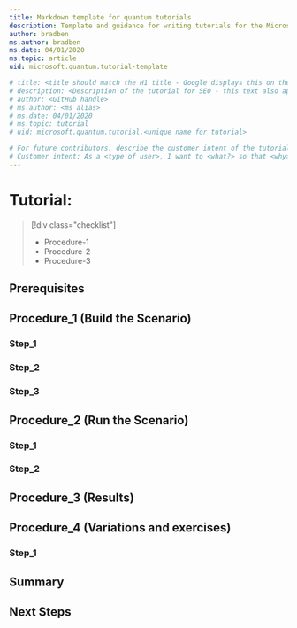 ```yaml
---
title: Markdown template for quantum tutorials
description: Template and guidance for writing tutorials for the Microsoft Quantum Development Kit documentation. 
author: bradben
ms.author: bradben
ms.date: 04/01/2020
ms.topic: article
uid: microsoft.quantum.tutorial-template

# title: <title should match the H1 title - Google displays this on the search results page. (example) "Tutorial: Write and Simulate Qubit-level programs in Q#">
# description: <Description of the tutorial for SEO - this text also appears on the search results page> 
# author: <GitHub handle>
# ms.author: <ms alias>
# ms.date: 04/01/2020
# ms.topic: tutorial
# uid: microsoft.quantum.tutorial.<unique name for tutorial>

# For future contributors, describe the customer intent of the tutorial
# Customer intent: As a <type of user>, I want to <what?> so that <why>.
---
```


<!-- General guidelines

    * DO:
        * Comment your code generously
        * Include a "Clean Up" section before the Summary section if an environment or configuration needs to be reset
    * DO NOT: 
        * Include links to other content (such as our doc set or APIs) in the procedures. Explain everything that the user needs to know to do the task. This helps keep them focused and on task. EXCEPTION for the Prerequisites section for links to installation, configuration, etc.
        * Include a 'More Info', 'Resources', or 'See Also' section
    * AVOID:
        * Notes, Tips, and Important boxes. Users find them distracting and generally skip over them. 
        * Excessive bulleted or numbered lists. Use only as needed for clarity. 

-->

# Tutorial: <verb and action> 
 <!-- (example) "Tutorial: Write and Simulate Qubit-level programs in Q#". This should match the title in the metadata-->

 <!-- 
    * Provide a high-level abstract of the tutorial: what the user will do, accomplish, and learn. "In this tutorial you will do..." 

    * Provide a bullet list of what is covered, based on the H2 procedure steps. Use the 'checklist' class to display green checkmarks (for this checklist only)
-->

> [!div class="checklist"]
> * Procedure-1
> * Procedure-2
> * Procedure-3

## Prerequisites
 <!-- 
 Provide as necessary:
     * Software versions of installations
     * Previous tutorials or knowledge
     * Preparations such as creating a host project
-->

## Procedure_1 (Build the Scenario)
<!-- "This procedure walks you through writing the code to..."  -->

<!-- Include:
    * A short sentence or two describing what happens in this section
    * List and link the steps performed in this section
    * [optional] Display the finished and commented Q# code block. It can be beneficial to see the big picture first. 
-->

### Step_1 
<!-- Step names should describe an action, for example, "Add the Quantum.Operations namespace definition", "Measure the qubits and store the results">
<!-- Include
    * Brief description of what this step does
    * Individual steps as needed
    * Explain what this step accomplishes, what commands were used
    * Other pertinent notes or comments
-->
### Step_2

### Step_3

## Procedure_2 (Run the Scenario)
<!-- "This procedure walks you through running the code to..."  -->

<!-- Include:
    * A short sentence or two describing what happens in this section
    * (If more than 2 or 3 steps) List and link the steps performed in this section
-->
### Step_1
<!-- Include (as needed)
    * Brief description of what this step does
    * Individual steps as needed
    * Explain what this step accomplishes, what commands were used
    * Other pertinent notes or comments
-->
### Step_2

## Procedure_3 (Results)
<!-- "This procedure analyzes the output of the scenario..."  -->

<!-- Display the results and explain how they relate to the code and concept -->

## Procedure_4 (Variations and exercises)
<!-- As applicable, take advantage of the working environment the user just built to demonstrate variations of the scenario and to expand and reinforce learning, ie., "What if the input to X was negative?", "Replace <that code> with <this code> and compare the results" -->
### Step_1
<!-- Include (as needed)
    * Brief description of what this step does
    * Individual steps as needed
    * Explain what this step accomplishes, what commands were used
    * Other pertinent notes or comments
-->
## Summary
<!-- Review the scenario and highlight:
    * Key learning takeaways
    * Other possible applications of this knowledge
    * New concepts and commands introduced
-->

## Next Steps
<!-- Include one link only to:
    * The next logical tutorial in the series, or
    * Another related task that the user can do
-->
